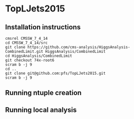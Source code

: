 # TopLJets2015

## Installation instructions
```
cmsrel CMSSW_7_4_14
cd CMSSW_7_4_14/src
git clone https://github.com/cms-analysis/HiggsAnalysis-CombinedLimit.git HiggsAnalysis/CombinedLimit
cd HiggsAnalysis/CombinedLimit
git checkout 74x-root6
scram b -j 9
cd ..
git clone git@github.com:pfs/TopLJets2015.git
scram b -j 9
```

## Running ntuple creation

## Running local analysis
